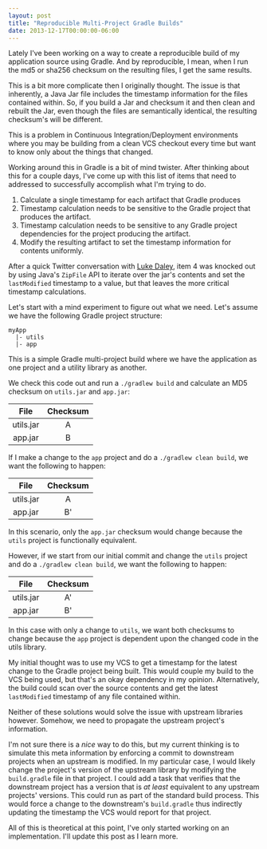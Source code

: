 ```yaml
---
layout: post
title: "Reproducible Multi-Project Gradle Builds"
date: 2013-12-17T00:00:00-06:00
---
```

Lately I've been working on a way to create a reproducible build of my application source using Gradle. And by reproducible, I mean, when I run the md5 or sha256 checksum on the resulting files, I get the same results.

This is a bit more complicate then I originally thought. The issue is that inherently, a Java Jar file includes the timestamp information for the files contained within. So, if you build a Jar and checksum it and then clean and rebuilt the Jar, even though the files are semantically identical, the resulting checksum's will be different.

This is a problem in Continuous Integration/Deployment environments where you may be building from a clean VCS checkout every time but want to know only about the things that changed.

<!-- more -->

Working around this in Gradle is a bit of mind twister. After thinking about this for a couple days, I've come up with this list of items that need to addressed to successfully accomplish what I'm trying to do.

1.  Calculate a single timestamp for each artifact that Gradle produces
2.  Timestamp calculation needs to be sensitive to the Gradle project that produces the artifact.
3.  Timestamp calculation needs to be sensitive to any Gradle project dependencies for the project producing the artifact.
4.  Modify the resulting artifact to set the timestamp information for contents uniformly.

After a quick Twitter conversation with [Luke Daley](http://twitter.com/ldaley), item 4 was knocked out by using Java's `ZipFile` API to iterate over the jar's contents and set the `lastModified` timestamp to a value, but that leaves the more critical timestamp calculations.

Let's start with a mind experiment to figure out what we need. Let's assume we have the following Gradle project structure:

```
myApp
  |- utils
  |- app
```

This is a simple Gradle multi-project build where we have the application as one project and a utility library as another.

We check this code out and run a `./gradlew build` and calculate an MD5 checksum on `utils.jar` and `app.jar`:

| File | Checksum |
|:----:|:--------:|
| utils.jar | A |
| app.jar | B |

If I make a change to the `app` project and do a `./gradlew clean build`, we want the following to happen:

| File | Checksum |
|:----:|:--------:|
| utils.jar | A |
| app.jar | B' |

In this scenario, only the `app.jar` checksum would change because the `utils` project is functionally equivalent.

However, if we start from our initial commit and change the `utils` project and do a `./gradlew clean build`, we want the following to happen:

| File | Checksum |
|:----:|:--------:|
| utils.jar | A' |
| app.jar | B' |

In this case with only a change to `utils`, we want both checksums to change because the `app` project is dependent upon the changed code in the utils library.

My initial thought was to use my VCS to get a timestamp for the latest change to the Gradle project being built. This would couple my build to the VCS being used, but that's an okay dependency in my opinion. Alternatively, the build could scan over the source contents and get the latest `lastModified` timestamp of any file contained within.

Neither of these solutions would solve the issue with upstream libraries however. Somehow, we need to propagate the upstream project's information.

I'm not sure there is a _nice_ way to do this, but my current thinking is to simulate this meta information by enforcing a commit to downstream projects when an upstream is modified. In my particular case, I would likely change the project's version of the upstream library by modifying the `build.gradle` file in that project. I could add a task that verifies that the downstream project has a version that is _at least_ equivalent to any upstream projects' versions. This could run as part of the standard build process. This would force a change to the downstream's `build.gradle` thus indirectly updating the timestamp the VCS would report for that project.

All of this is theoretical at this point, I've only started working on an implementation. I'll update this post as I learn more.
